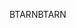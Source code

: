 <span data-ttu-id="beefa-101">BTARN</span><span class="sxs-lookup"><span data-stu-id="beefa-101">BTARN</span></span>